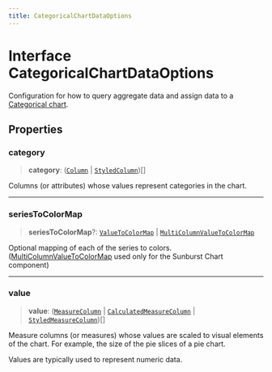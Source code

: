 ```yaml
---
title: CategoricalChartDataOptions
---
```


# Interface CategoricalChartDataOptions

Configuration for how to query aggregate data and assign data
to a [Categorical chart](../type-aliases/type-alias.CategoricalChartType.md).

## Properties

### category

> **category**: ([`Column`](../../sdk-data/interfaces/interface.Column.md) \| [`StyledColumn`](interface.StyledColumn.md))[]

Columns (or attributes) whose values represent categories in the chart.

***

### seriesToColorMap

> **seriesToColorMap**?: [`ValueToColorMap`](../type-aliases/type-alias.ValueToColorMap.md) \| [`MultiColumnValueToColorMap`](../type-aliases/type-alias.MultiColumnValueToColorMap.md)

Optional mapping of each of the series to colors.
([MultiColumnValueToColorMap](../type-aliases/type-alias.MultiColumnValueToColorMap.md) used only for the Sunburst Chart component)

***

### value

> **value**: ([`MeasureColumn`](../../sdk-data/interfaces/interface.MeasureColumn.md) \| [`CalculatedMeasureColumn`](../../sdk-data/interfaces/interface.CalculatedMeasureColumn.md) \| [`StyledMeasureColumn`](interface.StyledMeasureColumn.md))[]

Measure columns (or measures) whose values are scaled to visual elements of the chart.
For example, the size of the pie slices of a pie chart.

Values are typically used to represent numeric data.
